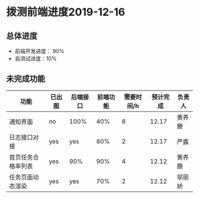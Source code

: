 # 拨测前端进度2019-12-16

## 总体进度

* 前端开发进度： 90%
* 自测试进度：10%

## 未完成功能

| 功能               | 已出图 | 后端接口 | 前端功能 | 需要时间/h | 预计完成 | 负责人 |
| ------------------ | ------ | -------- | -------- | ---------- | -------- | ------ |
| 通知界面           | no     | 100%     | 40%      | 8          | 12.17    | 黄养滕 |
| 日志接口对接       | yes    | yes      | 80%      | 2          | 12.17    | 严露   |
| 首页任务合格率列表 | yes    | 90%      | 90%      | 4          | 12.12    | 黄养滕 |
| 任务页面动态渲染   | yes    | yes      | 70%      | 2          | 12.12    | 邬丽娇 |

